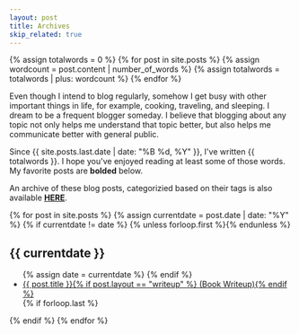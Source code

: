 ```yaml
---
layout: post
title: Archives
skip_related: true
---
```


{% assign totalwords = 0 %}
{% for post in site.posts %}
  {% assign wordcount = post.content | number_of_words %}
  {% assign totalwords = totalwords | plus: wordcount %}
{% endfor %}

Even though I intend to blog regularly, somehow I get busy with other important things in life, for example, cooking, traveling, and sleeping. I dream to be a frequent blogger someday. I believe that blogging about any topic not only helps me understand that topic better, but also helps me communicate better with general public.

Since {{ site.posts.last.date | date: "%B %d, %Y" }}, I've written {{ totalwords }}. I hope you've enjoyed reading at least some of those words. My favorite posts are **bolded** below.

An archive of these blog posts, categorizied based on their tags is also available [**HERE**][categories].

[categories]: /categories/

<div id="archive">
{% for post in site.posts %}
  {% assign currentdate = post.date | date: "%Y" %}
  {% if currentdate != date %}
    {% unless forloop.first %}</ul>{% endunless %}
<h2>{{ currentdate }}</h2>
<ul>
    {% assign date = currentdate %}
  {% endif %}
  <li {% if post.favorite and post.layout != "writeup" %}class="favorite"{% endif %}>
    <a href="{{ post.url }}">{{ post.title }}{% if post.layout == "writeup" %} (Book Writeup){% endif %}</a>
  </li>
  {% if forloop.last %}</ul>{% endif %}
{% endfor %}
</div>


